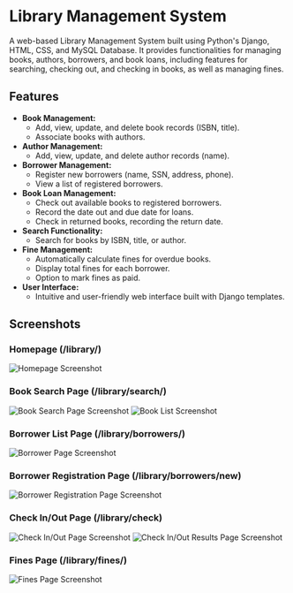 # Library Management System

A web-based Library Management System built using Python's Django, HTML, CSS, and MySQL Database.
It provides functionalities for managing books, authors, borrowers, and book loans, including features for searching, checking out, and checking in books, as well as managing fines.


## Features

* **Book Management:**
    * Add, view, update, and delete book records (ISBN, title).
    * Associate books with authors.
* **Author Management:**
    * Add, view, update, and delete author records (name).
* **Borrower Management:**
    * Register new borrowers (name, SSN, address, phone).
    * View a list of registered borrowers.
* **Book Loan Management:**
    * Check out available books to registered borrowers.
    * Record the date out and due date for loans.
    * Check in returned books, recording the return date.
* **Search Functionality:**
    * Search for books by ISBN, title, or author.
* **Fine Management:**
    * Automatically calculate fines for overdue books.
    * Display total fines for each borrower.
    * Option to mark fines as paid.
* **User Interface:**
    * Intuitive and user-friendly web interface built with Django templates.

## Screenshots

### Homepage (/library/)

![Homepage Screenshot](https://github.com/user-attachments/assets/5be7b124-ca8b-46a1-8ee8-1a93cf05a357
)


### Book Search Page (/library/search/)

![Book Search Page Screenshot](https://github.com/user-attachments/assets/42899e30-e297-4539-ae79-c81194bfe552
)
![Book List Screenshot](https://github.com/user-attachments/assets/c689de69-f9c9-42c6-8414-15ced1723d83
)


### Borrower List Page (/library/borrowers/)

![Borrower Page Screenshot](https://github.com/user-attachments/assets/70a2035c-4f4f-4424-bbff-3e8c0a7a78d3
)


### Borrower Registration Page (/library/borrowers/new)

![Borrower Registration Page Screenshot](https://github.com/user-attachments/assets/51adb92a-1be2-4211-8fa2-a5413dbe3440
)


### Check In/Out Page (/library/check)

![Check In/Out Page Screenshot](https://github.com/user-attachments/assets/1b2f7a34-d7ef-430f-94af-db15993dcc8c
)
![Check In/Out Results Page Screenshot](https://github.com/user-attachments/assets/9d8bb8a0-d490-449a-a6c8-cf26ff1056f9
)


### Fines Page (/library/fines/)

![Fines Page Screenshot](https://github.com/user-attachments/assets/92da8459-4cb2-48f6-a504-267f1d831d77
)
